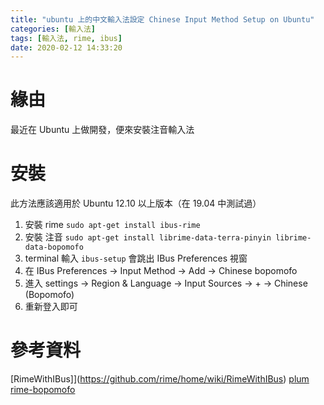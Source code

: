 ```yaml
---
title: "ubuntu 上的中文輸入法設定 Chinese Input Method Setup on Ubuntu"
categories: [輸入法]
tags: [輸入法, rime, ibus]
date: 2020-02-12 14:33:20
---
```


# 緣由
最近在 Ubuntu 上做開發，便來安裝注音輸入法

# 安裝
此方法應該適用於 Ubuntu 12.10 以上版本（在 19.04 中測試過）


1. 安裝 rime `sudo apt-get install ibus-rime`
2. 安裝 注音 `sudo apt-get install librime-data-terra-pinyin librime-data-bopomofo`
3. terminal 輸入 `ibus-setup` 會跳出 IBus Preferences 視窗
4. 在 IBus Preferences -> Input Method -> Add -> Chinese bopomofo
5. 進入 settings -> Region & Language -> Input Sources -> + -> Chinese (Bopomofo)
6. 重新登入即可


# 參考資料
[RimeWithIBus]](https://github.com/rime/home/wiki/RimeWithIBus)
[plum](https://github.com/rime/plum)
[rime-bopomofo](https://github.com/rime/rime-bopomofo)
